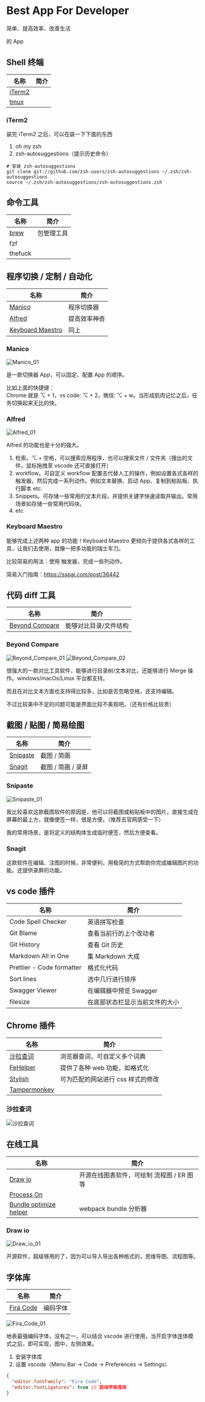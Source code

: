 # Best App For Developer

简单、提高效率、改善生活

的 App

## Shell 终端

| 名称                                 | 简介 |
| ------------------------------------ | ---- |
| [iTerm2](https://www.iterm2.com)     |      |
| [tmux](https://github.com/tmux/tmux) |      |


### iTerm2

装完 iTerm2 之后，可以在装一下下面的东西

1. oh my zsh
2. zsh-autosuggestions（提示历史命令）

```shell
# 安装 zsh-autosuggestions
git clone git://github.com/zsh-users/zsh-autosuggestions ~/.zsh/zsh-autosuggestions
source ~/.zsh/zsh-autosuggestions/zsh-autosuggestions.zsh
```

## 命令工具

| 名称                    | 简介       |
| ----------------------- | ---------- |
| [brew](https://brew.sh) | 包管理工具 |
| fzf                     |            |
| thefuck                 |            |

## 程序切换 / 定制 / 自动化

| 名称                                                      | 简介         |
| --------------------------------------------------------- | ------------ |
| [Manico](https://manico.im)                               | 程序切换器   |
| [Alfred](https://www.alfredapp.com)                       | 提高效率神奇 |
| [Keyboard Maestro](https://www.keyboardmaestro.com/main/) | 同上         |

### Manico

![Manico_01](assets/Manico_01.png)

是一款切换器 App，可以固定、配置 App 的顺序。

比如上面的快捷键：<br>
Chrome 就是 ⌥ + 1，vs code: ⌥ + 2，微信: ⌥ + w。当形成肌肉记忆之后，任务切换起来无比的快。

### Alfred

![Alfred_01](assets/Alfred_01.png)

Alfred 的功能也是十分的强大。

1. 检索。⌥ + 空格，可以搜索应用程序，也可以搜索文件 / 文件夹（搜出的文件，鼠标拖拽至 vscode 还可直接打开）
2. workflow。可自定义 workflow 配置去代替人工的操作，例如设置各式各样的触发器，然后完成一系列动作。例如文本替换、启动 App、复制到粘贴板、执行脚本 etc.
3. Snippets。可存储一些常用的文本片段，并提供关键字快速读取并输出。常用场景如存储一些常用代码块。
4. etc

### Keyboard Maestro

能够完成上述两种 app 的功能！Keyboard Maestro 更倾向于提供各式各样的工具，让我们去使用，就像一把多功能的瑞士军刀。

比较简易的用法：使用 触发器，完成一些列动作。

简易入门指南：https://sspai.com/post/36442

## 代码 diff 工具

| 名称                                               | 简介                  |
| -------------------------------------------------- | --------------------- |
| [Beyond Compare](https://www.scootersoftware.com/) | 能够对比目录/文件结构 |

### Beyond Compare

![Beyond_Compare_01](assets/Beyond_Compare_01.png)
![Beyond_Compare_02](assets/Beyond_Compare_02.png)

很强大的一款对比工具软件，能够进行目录树/文本对比，还能够进行 Merge 操作。windows/macOs/Linux 平台都支持。

而且在对比文本方面也支持得比较多，比如是否忽略空格，还支持编辑。

不过比较美中不足的问题可能是界面比较不美观吧。（还有价格比较贵）

## 截图 / 贴图 / 简易绘图

| 名称                                                    | 简介               |
| ------------------------------------------------------- | ------------------ |
| [Snipaste](https://zh.snipaste.com)                     | 截图 / 简画        |
| [Snagit](https://www.techsmith.com/screen-capture.html) | 截图 / 简画 / 录屏 |

### Snipaste

![Snipaste_01](assets/Snipaste_01.png)

我比较喜欢这款截图软件的原因是，他可以将截图或粘贴板中的图片，直接生成在屏幕的最上方，就像便签一样，很是方便。（推荐去官网感受一下）

我的常用场景，是将定义的结构体生成临时便签，然后方便查看。

### Snagit

这款软件在编辑、注图的时候，非常便利，用极简的方式帮助你完成编辑图片的功能。还提供录屏的功能。

## vs code 插件

| 名称                      | 简介                           |
| ------------------------- | ------------------------------ |
| Code Spell Checker        | 英语拼写检查                   |
| Git Blame                 | 查看当前行的上个改动者         |
| Git History               | 查看 Git 历史                  |
| Markdown All in One       | 集 Markdown 大成               |
| Prettier - Code formatter | 格式化代码                     |
| Sort lines                | 选中几行进行排序               |
| Swagger Viewer            | 在编辑器中预览 Swagger         |
| filesize                  | 在底部状态栏显示当前文件的大小 |

## Chrome 插件

| 名称                                                                                                                     | 简介                              |
| ------------------------------------------------------------------------------------------------------------------------ | --------------------------------- |
| [沙拉查词](https://github.com/crimx/ext-saladict)                                                                        | 浏览器查词，可自定义多个词典      |
| [FeHelper](https://github.com/zxlie/FeHelper)                                                                            | 提供了各种 web 功能，如格式化     |
| [Stylish](https://chrome.google.com/webstore/detail/stylish-custom-themes-for/fjnbnpbmkenffdnngjfgmeleoegfcffe?hl=en-US) | 可为匹配的网站进行 css 样式的修改 |
| [Tampermonkey](https://chrome.google.com/webstore/detail/tampermonkey/dhdgffkkebhmkfjojejmpbldmpobfkfo?hl=en-US)         |                                   |

### 沙拉查词

![沙拉查词](assets/sala_01.png)

## 在线工具

| 名称                                                             | 简介                                       |
| ---------------------------------------------------------------- | ------------------------------------------ |
| [Draw io](https://www.draw.io)                                   | 开源在线图表软件，可绘制 流程图 / ER 图 等 |
| [Process On](https://www.processon.com)                          |                                            |
| [Bundle optimize helper](https://webpack.jakoblind.no/optimize/) | webpack bundle 分析器                      |

### Draw io

![Draw_io_01](assets/Draw_io_01.png)

开源软件，超级够用的了，因为可以导入导出各种格式的，思维导图、流程图等。

## 字体库

| 名称                                            | 简介     |
| ----------------------------------------------- | -------- |
| [Fira Code](https://github.com/tonsky/FiraCode) | 编码字体 |

![Fira_Code_01](assets/Fira_Code_01.png)

地表最强编码字体，没有之一，可以结合 vscode 进行使用，当开启字体连体模式之后，即可实现，图中，左侧效果。

1. 安装字体库
2. 设置 vscode（Menu Bar -> Code -> Preferences -> Settings）

```json
{
  "editor.fontFamily": "Fira Code",
  "editor.fontLigatures": true // 启动字体连体
}
```
